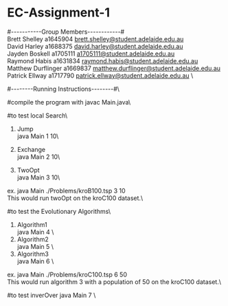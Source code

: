 # EC-Assignment-1

#-----------Group Members------------#\
Brett Shelley a1645904 brett.shelley@student.adelaide.edu.au \
David Harley         a1688375  david.harley@student.adelaide.edu.au\
Jayden Boskell       a1705111  a1705111@student.adelaide.edu.au \
Raymond Habis        a1631834  raymond.habis@student.adelaide.edu.au \
Matthew Durflinger   a1669837  matthew.durflinger@student.adelaide.edu.au \
Patrick Ellway       a1717790  patrick.ellway@student.adelaide.edu.au \

#--------Running Instructions--------#\

#compile the program with javac Main.java\

#to test local Search\

1. Jump\
    java Main <filePath> 1 10\

2. Exchange\
    java Main <filePath> 2 10\

3. TwoOpt\
    java Main <filePath> 3 10\

ex. java Main ./Problems/kroB100.tsp 3 10\
This would run twoOpt on the kroC100 dataset.\

#to test the Evolutionary Algorithms\

1. Algorithm1\
    java Main <filePath> 4 <populationSize>\
2. Algorithm2\
    java Main <filePath> 5 <populationSize>\
3. Algorithm3\
    java Main <filePath> 6 <populationSize>\

ex. java Main ./Problems/kroC100.tsp 6 50\
This would run algorithm 3 with a population of 50 on the kroC100 dataset.\

#to test inverOver
    java Main <filePath> 7 <populationSize>\


